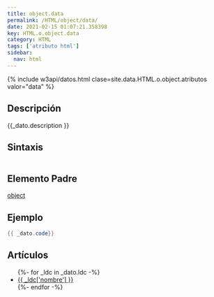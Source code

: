 ```yaml
---
title: object.data
permalink: /HTML/object/data/
date: 2021-02-15 01:07:21.358398
key: HTML.o.object.data
category: HTML
tags: ['atributo html']
sidebar: 
  nav: html
---
```


{% include w3api/datos.html clase=site.data.HTML.o.object.atributos valor="data" %}

## Descripción
{{_dato.description }}

## Sintaxis
~~~html
~~~

## Elemento Padre
[object](/HTML/object/)

## Ejemplo
~~~java
{{ _dato.code}}
~~~

## Artículos
<ul>
{%- for _ldc in _dato.ldc -%}
   <li>
       <a href="{{_ldc['url'] }}">{{ _ldc['nombre'] }}</a>
   </li>
{%- endfor -%}
</ul>

